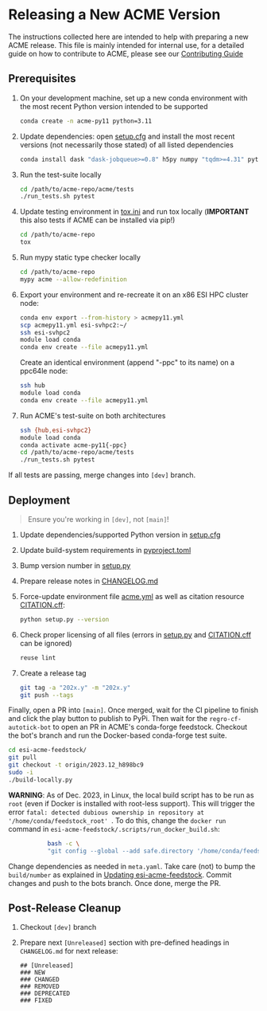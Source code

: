 <!--
Copyright (c) 2023 Ernst Strüngmann Institute (ESI) for Neuroscience
in Cooperation with Max Planck Society
SPDX-License-Identifier: CC-BY-NC-SA-1.0
-->

# Releasing a New ACME Version

The instructions collected here are intended to help with preparing a
new ACME release. This file is mainly intended for internal use, for a
detailed guide on how to contribute to ACME, please see our
[Contributing Guide](https://esi-acme.readthedocs.io/en/latest/contributing.html)

## Prerequisites

1. On your development machine, set up a new conda environment with the
   most recent Python version intended to be supported

   ```bash
   conda create -n acme-py11 python=3.11
   ```

1. Update dependencies: open [setup.cfg](./setup.cfg) and install the
   most recent versions (not necessarily those stated) of all listed dependencies

   ```bash
   conda install dask "dask-jobqueue>=0.8" h5py numpy "tqdm>=4.31" pytest-cov ipdb ipython mypy "scipy>= 1.5,<2.0" tox
   ```

1. Run the test-suite locally

   ```bash
   cd /path/to/acme-repo/acme/tests
   ./run_tests.sh pytest
   ```

1. Update testing environment in [tox.ini](./tox.ini) and run tox locally
   (**IMPORTANT** this also tests if ACME can be installed via pip!)

   ```bash
   cd /path/to/acme-repo
   tox
   ```

1. Run mypy static type checker locally

   ```bash
   cd /path/to/acme-repo
   mypy acme --allow-redefinition
   ```

1. Export your environment and re-recreate it on an x86 ESI HPC cluster node:

   ```bash
   conda env export --from-history > acmepy11.yml
   scp acmepy11.yml esi-svhpc2:~/
   ssh esi-svhpc2
   module load conda
   conda env create --file acmepy11.yml
   ```

   Create an identical environment (append "-ppc" to its name) on a ppc64le
   node:

   ```bash
   ssh hub
   module load conda
   conda env create --file acmepy11.yml
   ```

1. Run ACME's test-suite on both architectures

   ```bash
   ssh {hub,esi-svhpc2}
   module load conda
   conda activate acme-py11{-ppc}
   cd /path/to/acme-repo/acme/tests
   ./run_tests.sh pytest
   ```

If all tests are passing, merge changes into ``[dev]`` branch.

## Deployment

> Ensure you're working in ``[dev]``, not ``[main]``!

1. Update dependencies/supported Python version in [setup.cfg](./setup.cfg)
1. Update build-system requirements in [pyproject.toml](./pyproject.toml)
1. Bump version number in [setup.py](./setup.py)
1. Prepare release notes in [CHANGELOG.md](./CHANGELOG.md)
1. Force-update environment file [acme.yml](./acme.yml) as well as citation
   resource [CITATION.cff](./CITATION.cff):

   ```bash
   python setup.py --version
   ```

1. Check proper licensing of all files (errors in [setup.py](./setup.py)
   and [CITATION.cff](./CITATION.cff) can be ignored)

   ```bash
   reuse lint
   ```

1. Create a release tag

   ```bash
   git tag -a "202x.y" -m "202x.y"
   git push --tags
   ```

Finally, open a PR into ``[main]``. Once merged, wait for the CI pipeline
to finish and click the play button to publish to PyPi. Then wait for the
`regro-cf-autotick-bot` to open an PR in ACME's conda-forge feedstock.
Checkout the bot's branch and run the Docker-based conda-forge test suite.

```bash
cd esi-acme-feedstock/
git pull
git checkout -t origin/2023.12_h898bc9
sudo -i
./build-locally.py
```

**WARNING**: As of Dec. 2023, in Linux, the local build script has to
be run as `root` (even if Docker is installed with root-less support).
This will trigger the error
``fatal: detected dubious ownership in repository at '/home/conda/feedstock_root'
``. To do this, change the `docker run` command in
`esi-acme-feedstock/.scripts/run_docker_build.sh`:

```bash
           bash -c \
           "git config --global --add safe.directory '/home/conda/feedstock_root' && /home/conda/feedstock_root/${PROVIDER_DIR}/build_steps.sh"
```

Change dependencies as needed in `meta.yaml`. Take care (not) to bump
the `build/number` as explained in
[Updating esi-acme-feedstock](https://github.com/conda-forge/esi-acme-feedstock#updating-esi-acme-feedstock).
Commit changes and push to the bots branch. Once done, merge the PR.

## Post-Release Cleanup

1. Checkout ``[dev]`` branch
1. Prepare next `[Unreleased]` section with pre-defined headings in
   `CHANGELOG.md` for next release:

   ```text
   ## [Unreleased]
   ### NEW
   ### CHANGED
   ### REMOVED
   ### DEPRECATED
   ### FIXED
   ```

